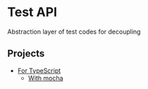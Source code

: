 # Test API

Abstraction layer of test codes for decoupling

## Projects

- [For TypeScript](./ts-test-api)
    - [With mocha](./ts-test-api-mocha)
